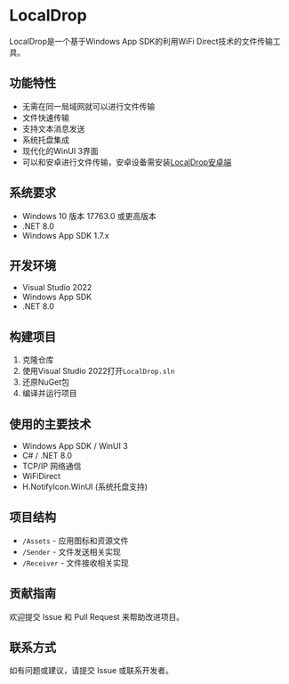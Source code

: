 # LocalDrop

LocalDrop是一个基于Windows App SDK的利用WiFi Direct技术的文件传输工具。

## 功能特性

- 无需在同一局域网就可以进行文件传输
- 文件快速传输
- 支持文本消息发送
- 系统托盘集成
- 现代化的WinUI 3界面
- 可以和安卓进行文件传输，安卓设备需安装[LocalDrop安卓端](https://github.com/JKWTCN/LocalDrop)

## 系统要求

- Windows 10 版本 17763.0 或更高版本
- .NET 8.0
- Windows App SDK 1.7.x

## 开发环境

- Visual Studio 2022
- Windows App SDK
- .NET 8.0

## 构建项目

1. 克隆仓库
2. 使用Visual Studio 2022打开`LocalDrop.sln`
3. 还原NuGet包
4. 编译并运行项目

## 使用的主要技术

- Windows App SDK / WinUI 3
- C# / .NET 8.0
- TCP/IP 网络通信
- WiFiDirect
- H.NotifyIcon.WinUI (系统托盘支持)

## 项目结构

- `/Assets` - 应用图标和资源文件
- `/Sender` - 文件发送相关实现
- `/Receiver` - 文件接收相关实现

## 贡献指南

欢迎提交 Issue 和 Pull Request 来帮助改进项目。

## 联系方式

如有问题或建议，请提交 Issue 或联系开发者。

